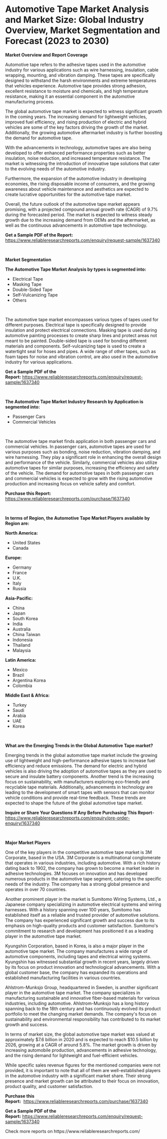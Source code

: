 <p><h1>Automotive Tape Market Analysis and Market Size: Global Industry Overview, Market Segmentation and Forecast (2023 to 2030)</h1></p><p><strong>Market Overview and Report Coverage</strong></p>
<p><p>Automotive tape refers to the adhesive tapes used in the automotive industry for various applications such as wire harnessing, insulation, cable wrapping, mounting, and vibration damping. These tapes are specifically designed to withstand the harsh environments and extreme temperatures that vehicles experience. Automotive tape provides strong adhesion, excellent resistance to moisture and chemicals, and high temperature resistance, making it an essential component in the automotive manufacturing process.</p><p>The global automotive tape market is expected to witness significant growth in the coming years. The increasing demand for lightweight vehicles, improved fuel efficiency, and rising production of electric and hybrid vehicles are some of the key factors driving the growth of the market. Additionally, the growing automotive aftermarket industry is further boosting the demand for automotive tape.</p><p>With the advancements in technology, automotive tapes are also being developed to offer enhanced performance properties such as better insulation, noise reduction, and increased temperature resistance. The market is witnessing the introduction of innovative tape solutions that cater to the evolving needs of the automotive industry.</p><p>Furthermore, the expansion of the automotive industry in developing economies, the rising disposable income of consumers, and the growing awareness about vehicle maintenance and aesthetics are expected to create lucrative opportunities for the automotive tape market.</p><p>Overall, the future outlook of the automotive tape market appears promising, with a projected compound annual growth rate (CAGR) of 9.7% during the forecasted period. The market is expected to witness steady growth due to the increasing demand from OEMs and the aftermarket, as well as the continuous advancements in automotive tape technology.</p></p>
<p><strong>Get a Sample PDF of the Report:</strong> <a href="https://www.reliableresearchreports.com/enquiry/request-sample/1637340">https://www.reliableresearchreports.com/enquiry/request-sample/1637340</a></p>
<p>&nbsp;</p>
<p><strong>Market Segmentation</strong></p>
<p><strong>The Automotive Tape Market Analysis by types is segmented into:</strong></p>
<p><ul><li>Electrical Tape</li><li>Masking Tape</li><li>Double-Sided Tape</li><li>Self-Vulcanizing Tape</li><li>Others</li></ul></p>
<p>&nbsp;</p>
<p><p>The automotive tape market encompasses various types of tapes used for different purposes. Electrical tape is specifically designed to provide insulation and protect electrical connections. Masking tape is used during automotive painting processes to create sharp lines and protect areas not meant to be painted. Double-sided tape is used for bonding different materials and components. Self-vulcanizing tape is used to create a watertight seal for hoses and pipes. A wide range of other tapes, such as foam tapes for noise and vibration control, are also used in the automotive industry for various applications.</p></p>
<p><strong>Get a Sample PDF of the Report:</strong>&nbsp;<a href="https://www.reliableresearchreports.com/enquiry/request-sample/1637340">https://www.reliableresearchreports.com/enquiry/request-sample/1637340</a></p>
<p>&nbsp;</p>
<p><strong>The Automotive Tape Market Industry Research by Application is segmented into:</strong></p>
<p><ul><li>Passenger Cars</li><li>Commercial Vehicles</li></ul></p>
<p>&nbsp;</p>
<p><p>The automotive tape market finds application in both passenger cars and commercial vehicles. In passenger cars, automotive tapes are used for various purposes such as bonding, noise reduction, vibration damping, and wire harnessing. They play a significant role in enhancing the overall design and performance of the vehicle. Similarly, commercial vehicles also utilize automotive tapes for similar purposes, increasing the efficiency and safety of the vehicle. The demand for automotive tapes in both passenger cars and commercial vehicles is expected to grow with the rising automotive production and increasing focus on vehicle safety and comfort.</p></p>
<p><strong>Purchase this Report:</strong>&nbsp; <a href="https://www.reliableresearchreports.com/purchase/1637340">https://www.reliableresearchreports.com/purchase/1637340</a></p>
<p>&nbsp;</p>
<p><strong>In terms of Region, the Automotive Tape Market Players available by Region are:</strong></p>
<p>
    <p> <strong> North America: </strong>
        <ul>
            <li>United States</li>
            <li>Canada</li>
        </ul>
        </p> 
    <p> <strong> Europe: </strong>
        <ul>
            <li>Germany</li>
            <li>France</li>
            <li>U.K.</li>
            <li>Italy</li>
            <li>Russia</li>
        </ul>
        </p> 
    <p> <strong> Asia-Pacific: </strong>
        <ul>
            <li>China</li>
            <li>Japan</li>
            <li>South Korea</li>
            <li>India</li>
            <li>Australia</li>
            <li>China Taiwan</li>
            <li>Indonesia</li>
            <li>Thailand</li>
            <li>Malaysia</li>
        </ul>
        </p> 
    <p> <strong> Latin America: </strong>
        <ul>
            <li>Mexico</li>
            <li>Brazil</li>
            <li>Argentina Korea</li>
            <li>Colombia</li>
        </ul>
        </p> 
    <p> <strong> Middle East & Africa: </strong>
        <ul>
            <li>Turkey</li>
            <li>Saudi</li>
            <li>Arabia</li>
            <li>UAE</li>
            <li>Korea</li>
        </ul>
    </p>
    </p>
<p>&nbsp;</p>
<p><strong>What are the Emerging Trends in the Global Automotive Tape market?</strong></p>
<p><p>Emerging trends in the global automotive tape market include the growing use of lightweight and high-performance adhesive tapes to increase fuel efficiency and reduce emissions. The demand for electric and hybrid vehicles is also driving the adoption of automotive tapes as they are used to secure and insulate battery components. Another trend is the increasing focus on sustainability, with manufacturers exploring eco-friendly and recyclable tape materials. Additionally, advancements in technology are leading to the development of smart tapes with sensors that can monitor vehicle conditions and provide real-time feedback. These trends are expected to shape the future of the global automotive tape market.</p></p>
<p><strong>Inquire or Share Your Questions If Any Before Purchasing This Report</strong>- <a href="https://www.reliableresearchreports.com/enquiry/pre-order-enquiry/1637340">https://www.reliableresearchreports.com/enquiry/pre-order-enquiry/1637340</a></p>
<p>&nbsp;</p>
<p><strong>Major Market Players</strong></p>
<p><p>One of the key players in the competitive automotive tape market is 3M Corporate, based in the USA. 3M Corporate is a multinational conglomerate that operates in various industries, including automotive. With a rich history dating back to 1902, the company has grown to become a market leader in adhesive technologies. 3M focuses on innovation and has developed numerous products in the automotive tape segment, catering to the specific needs of the industry. The company has a strong global presence and operates in over 70 countries.</p><p>Another prominent player in the market is Sumitomo Wiring Systems, Ltd., a Japanese company specializing in automotive electrical systems and wiring harnesses. With a history spanning over 100 years, Sumitomo has established itself as a reliable and trusted provider of automotive solutions. The company has experienced significant growth and success due to its emphasis on high-quality products and customer satisfaction. Sumitomo's commitment to research and development has positioned it as a leading player in the automotive tape market.</p><p>Kyungshin Corporation, based in Korea, is also a major player in the automotive tape market. The company manufactures a wide range of automotive components, including tapes and electrical wiring systems. Kyungshin has witnessed substantial growth in recent years, largely driven by its focus on product innovation and technological advancements. With a global customer base, the company has expanded its operations and established manufacturing facilities in various countries.</p><p>Ahlstrom-Munksjo Group, headquartered in Sweden, is another significant player in the automotive tape market. The company specializes in manufacturing sustainable and innovative fiber-based materials for various industries, including automotive. Ahlstrom-Munksjo has a long history spanning back to the 18th century and has continuously evolved its product portfolio to meet the changing market demands. The company's focus on sustainability and environmental responsibility has contributed to its market growth and success.</p><p>In terms of market size, the global automotive tape market was valued at approximately $7.6 billion in 2020 and is expected to reach $10.5 billion by 2026, growing at a CAGR of around 5.8%. The market growth is driven by increasing automobile production, advancements in adhesive technology, and the rising demand for lightweight and fuel-efficient vehicles.</p><p>While specific sales revenue figures for the mentioned companies were not provided, it is important to note that all of them are well-established players in the automotive industry with a significant market share. Their strong presence and market growth can be attributed to their focus on innovation, product quality, and customer satisfaction.</p></p>
<p><strong>Purchase this Report:</strong>&nbsp;&nbsp;<a href="https://www.reliableresearchreports.com/purchase/1637340">https://www.reliableresearchreports.com/purchase/1637340</a></p>
<p></p>
<p><strong>Get a Sample PDF of the Report:</strong>&nbsp;<a href="https://www.reliableresearchreports.com/enquiry/request-sample/1637340">https://www.reliableresearchreports.com/enquiry/request-sample/1637340</a></p>
<p>Check more reports on https://www.reliableresearchreports.com/</p>